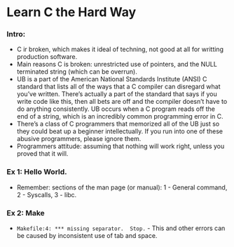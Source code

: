 # Learn C the Hard Way

### Intro: 
- C ir broken, which makes it ideal of techning, not good at all for writting production software.
- Main reasons C is broken: unrestricted use of pointers, and the NULL terminated string (which can be overrun).
- UB is a part of the American National Standards Institute (ANSI) C standard that lists all of the ways that a C compiler can disregard what you’ve written. There’s actually a part of the standard that says if you write code like this, then all bets are off and the compiler doesn’t have to do anything consistently. UB occurs when a C program reads off the end of a string, which is an incredibly common programming error in C.
- There’s a class of C programmers that memorized all of the UB just so they could beat up a beginner intellectually. If you run into one of these abusive programmers, please ignore them.
- Programmers attitude: assuming that nothing will work right, unless you proved that it will.

### Ex 1: Hello World. 
- Remember: sections of the man page (or manual): 1 - General command, 2 - Syscalls, 3 - libc.

### Ex 2: Make
- ```Makefile:4: *** missing separator.  Stop.``` - This and other errors can be caused by inconsistent use of tab and space.
